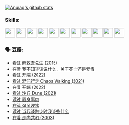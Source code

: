 
[![Anurag's github stats](https://github-readme-stats.vercel.app/api?username=w940853815)](https://github.com/anuraghazra/github-readme-stats)

### Skills:

<code><img height="32" src="https://cdn.jsdelivr.net/npm/simple-icons@v5/icons/python.svg"></code>
<code><img height="32" src="https://cdn.jsdelivr.net/npm/simple-icons@v5/icons/javascript.svg"></code>
<code><img height="32" src="https://cdn.jsdelivr.net/npm/simple-icons@v5/icons/django.svg"></code>
<code><img height="32" src="https://cdn.jsdelivr.net/npm/simple-icons@v5/icons/flask.svg"></code>
<code><img height="32" src="https://cdn.jsdelivr.net/npm/simple-icons@v5/icons/vuetify.svg"></code>
<code><img height="32" src="https://cdn.jsdelivr.net/npm/simple-icons@v5/icons/git.svg"></code>
<code><img height="32" src="https://cdn.jsdelivr.net/npm/simple-icons@v5/icons/docker.svg"></code>
<code><img height="32" src="https://cdn.jsdelivr.net/npm/simple-icons@v5/icons/postgresql.svg"></code>
<code><img height="32" src="https://cdn.jsdelivr.net/npm/simple-icons@v5/icons/elasticsearch.svg"></code>
<code><img height="32" src="https://cdn.jsdelivr.net/npm/simple-icons@v5/icons/macos.svg"></code>
<code><img height="32" src="https://cdn.jsdelivr.net/npm/simple-icons@v5/icons/linux.svg"></code>

### 🗣 豆瓣:

<!-- DOUBAN-ACTIVITIES:START -->
- [看过 解救吾先生‎ (2015)](https://www.douban.com/people/136069238/status/3744047085/?_i=43710547)
- [在读 我不知道该说什么，关于死亡还是爱情](https://www.douban.com/people/136069238/status/3742672820/?_i=43710547)
- [看过 开端‎ (2022)](https://www.douban.com/people/136069238/status/3737530861/?_i=43710547)
- [看过 混沌行走 Chaos Walking‎ (2021)](https://www.douban.com/people/136069238/status/3734828206/?_i=43710547)
- [在看 开端‎ (2022)](https://www.douban.com/people/136069238/status/3733533297/?_i=43710547)
- [看过 沙丘 Dune‎ (2021)](https://www.douban.com/people/136069238/status/3726869471/?_i=43710547)
- [读过 置身事内](https://www.douban.com/people/136069238/status/3726223867/?_i=43710547)
- [在读 强风吹拂](https://www.douban.com/people/136069238/status/3725395475/?_i=43710547)
- [读过 当我谈跑步时我谈些什么](https://www.douban.com/people/136069238/status/3715422296/?_i=43710547)
- [在看 走向共和‎ (2003)](https://www.douban.com/people/136069238/status/3711470443/?_i=43710547)
<!-- DOUBAN-ACTIVITIES:END -->
<!--
**w940853815/w940853815** is a ✨ _special_ ✨ repository because its `README.md` (this file) appears on your GitHub profile.

Here are some ideas to get you started:

- 🔭 I’m currently working on ...
- 🌱 I’m currently learning ...
- 👯 I’m looking to collaborate on ...
- 🤔 I’m looking for help with ...
- 💬 Ask me about ...
- 📫 How to reach me: ...
- 😄 Pronouns: ...
- ⚡ Fun fact: ...
-->
